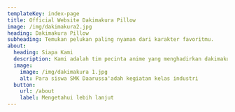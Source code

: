 ```yaml
---
templateKey: index-page
title: Official Website Dakimakura Pillow
image: /img/dakimakura2.jpg
heading: Dakimakura Pillow
subheading: Temukan pelukan paling nyaman dari karakter favoritmu.
about:
  heading: Siapa Kami
  description: Kami adalah tim pecinta anime yang menghadirkan dakimakura pillow berkualitas tinggi untuk kamu yang ingin lebih dekat dengan karakter favorit. Mulai dari desain populer hingga custom, kami siap wujudkan pelukan impianmu nyaman, lembut, dan penuh cinta 2D.
  image:
    image: /img/dakimakura 1.jpg
    alt: Para siswa SMK Daarussa'adah kegiatan kelas industri
  button:
    url: /about
    label: Mengetahui lebih lanjut
---
```


